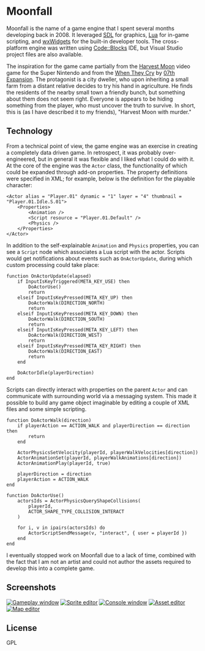 # Moonfall #

Moonfall is the name of a game engine that I spent several months developing back in 2008. It leveraged
[SDL](https://www.libsdl.org/) for graphics, [Lua](http://www.lua.org/) for in-game scripting, and
[wxWidgets](https://www.wxwidgets.org/) for the built-in developer tools. The cross-platform engine was written using
[Code::Blocks](http://www.codeblocks.org/) IDE, but Visual Studio project files are also available.

The inspiration for the game came partially from the [Harvest
Moon](http://en.wikipedia.org/wiki/Harvest_Moon_%28video_game%29) video game for the Super Nintendo and from the [When
They Cry](http://en.wikipedia.org/wiki/Higurashi_When_They_Cry) by [07th
Expansion](http://en.wikipedia.org/wiki/07th_Expansion). The protagonist is a city dweller, who upon inheriting a small
farm from a distant relative decides to try his hand in agriculture. He finds the residents of the nearby small town a
friendly bunch, but something about them does not seem right. Everyone is appears to be hiding something from the
player, who must uncover the truth to survive. In short, this is (as I have described it to my friends), "Harvest Moon
with murder."

## Technology ##

From a technical point of view, the game engine was an exercise in creating a completely data driven game. In
retrospect, it was probably over-engineered, but in general it was flexible and I liked what I could do with it. At the
core of the engine was the `Actor` class, the functionality of which could be expanded through add-on properties. The
property definitions were specified in XML; for example, below is the definition for the playable character:


```
<Actor alias = "Player.01" dynamic = "1" layer = "4" thumbnail = "Player.01.Idle.S.01">
    <Properties>
        <Animation />
        <Script resource = "Player.01.Default" />
        <Physics />
    </Properties>
</Actor>
```

In addition to the self-explainable `Animation` and `Physics` properties, you can see a `Script` node which associates a
Lua script with the actor. Scripts would get notifications about events such as `OnActorUpdate`, during which custom
processing could take place:


```
function OnActorUpdate(elapsed)
    if InputIsKeyTriggered(META_KEY_USE) then
        DoActorUse()
        return
    elseif InputIsKeyPressed(META_KEY_UP) then
        DoActorWalk(DIRECTION_NORTH)
        return
    elseif InputIsKeyPressed(META_KEY_DOWN) then
        DoActorWalk(DIRECTION_SOUTH)
        return
    elseif InputIsKeyPressed(META_KEY_LEFT) then
        DoActorWalk(DIRECTION_WEST)
        return
    elseif InputIsKeyPressed(META_KEY_RIGHT) then
        DoActorWalk(DIRECTION_EAST)
        return
    end

    DoActorIdle(playerDirection)
end
```

Scripts can directly interact with properties on the parent `Actor` and can communicate with surrounding world via a
messaging system. This made it possible to build any game object imaginable by editing a couple of XML files and some
simple scripting.


```
function DoActorWalk(direction)
    if playerAction == ACTION_WALK and playerDirection == direction then
        return
    end

    ActorPhysicsSetVelocity(playerId, playerWalkVelocities[direction])
    ActorAnimationSet(playerId, playerWalkAnimations[direction])
    ActorAnimationPlay(playerId, true)

    playerDirection = direction
    playerAction = ACTION_WALK
end

function DoActorUse()
    actorsIds = ActorPhysicsQueryShapeCollisions(
        playerId,
        ACTOR_SHAPE_TYPE_COLLISION_INTERACT
    )

    for i, v in ipairs(actorsIds) do
        ActorScriptSendMessage(v, "interact", { user = playerId })
    end
end

```

I eventually stopped work on Moonfall due to a lack of time, combined with the fact that I am not an artist and could
not author the assets required to develop this into a complete game.

## Screenshots ##

[![Gameplay window](https://foosoft.net/projects/moonfall/img/gameplay-thumb.png)](https://foosoft.net/projects/moonfall/img/gameplay.png)
[![Sprite editor](https://foosoft.net/projects/moonfall/img/sprite-editor-thumb.png)](https://foosoft.net/projects/moonfall/img/sprite-editor.png)
[![Console window](https://foosoft.net/projects/moonfall/img/console-thumb.png)](https://foosoft.net/projects/moonfall/img/console.png)
[![Asset editor](https://foosoft.net/projects/moonfall/img/asset-editor-thumb.png)](https://foosoft.net/projects/moonfall/img/asset-editor.png)
[![Map editor](https://foosoft.net/projects/moonfall/img/map-editor-thumb.png)](https://foosoft.net/projects/moonfall/img/map-editor.png)

## License ##

GPL
